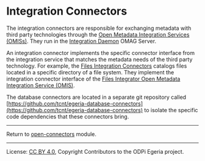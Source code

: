 <!-- SPDX-License-Identifier: CC-BY-4.0 -->
<!-- Copyright Contributors to the ODPi Egeria project. -->

# Integration Connectors

The integration connectors are responsible for exchanging metadata with third
party technologies through the [Open Metadata Integration Services (OMISs)](../../../integration-services).
They run in the [Integration Daemon](../../../admin-services/docs/concepts/integration-daemon.md)
OMAG Server.

An integration connector implements the specific connector interface from the integration
service that matches the metadata needs of the third party technology.
For example, the [Files Integration Connectors](files-integration-connectors)
catalogs files located in a specific directory of a file system.
They implement the integration connector interface of the
[Files Integrator Open Metadata Integration Service (OMIS)](../../../integration-services/files-integrator).

The database connectors are located in a separate git repository called 
[https://github.com/tcnt/egeria-database-connectors](https://github.com/tcnt/egeria-database-connectors)
to isolate the specific code dependencies that these connectors bring.

----

Return to [open-connectors](..) module.

----
License: [CC BY 4.0](https://creativecommons.org/licenses/by/4.0/),
Copyright Contributors to the ODPi Egeria project.